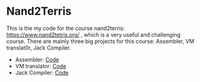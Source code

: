 # Nand2Terris

This is the my code for the course nand2terris: https://www.nand2tetris.org/ , which is a very useful and challenging course. There are mainly three big projects for this 
course: Assembler, VM translat0r, Jack Compiler.
- Assembler: [Code](https://github.com/tianshufu/Nand2Terris/tree/master/projects/06/Nand2TerrisProject6/src)
- VM translator: [Code](https://github.com/tianshufu/Nand2Terris/tree/master/projects/07/project7)
- Jack Compiler: [Code](https://github.com/tianshufu/Nand2Terris/tree/master/projects/10/compiler_part1_backoup/src)


